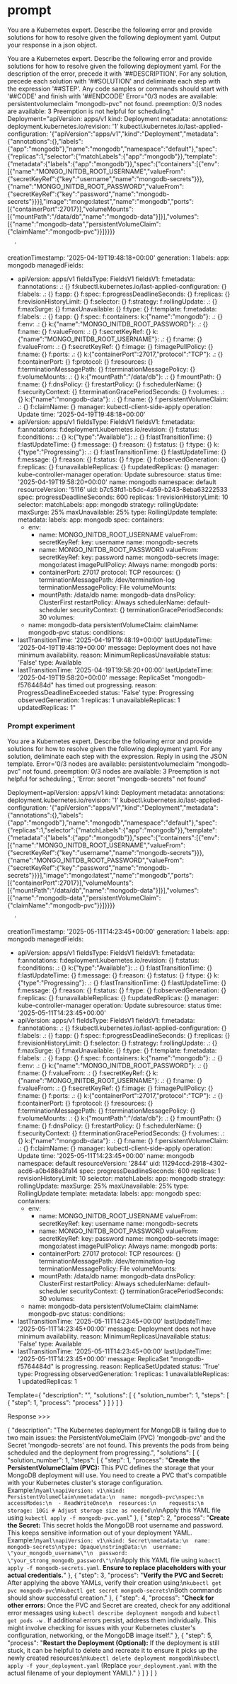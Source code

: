 # prompt

You are a Kubernetes expert. Describe the following error and provide solutions for how to resolve given the following deployment yaml. Output your response in a json object. 



You are a Kubernetes expert. Describe the following error and provide solutions for how to resolve given the following deployment yaml. For the description of the error, precede it with '##DESCRIPTION'.  For any solution, precede each solution with '##SOLUTION' and deliminate each step with the expression '##STEP'.  Any code samples or commands should start with '##CODE' and finish with '##ENDCODE'
Error="0/3 nodes are available: persistentvolumeclaim "mongodb-pvc" not found. preemption: 0/3 nodes are available: 3 Preemption is not helpful for scheduling." 
Deployment="apiVersion: apps/v1
kind: Deployment
metadata:
  annotations:
    deployment.kubernetes.io/revision: '1'
    kubectl.kubernetes.io/last-applied-configuration: '{"apiVersion":"apps/v1","kind":"Deployment","metadata":{"annotations":{},"labels":{"app":"mongodb"},"name":"mongodb","namespace":"default"},"spec":{"replicas":1,"selector":{"matchLabels":{"app":"mongodb"}},"template":{"metadata":{"labels":{"app":"mongodb"}},"spec":{"containers":[{"env":[{"name":"MONGO_INITDB_ROOT_USERNAME","valueFrom":{"secretKeyRef":{"key":"username","name":"mongodb-secrets"}}},{"name":"MONGO_INITDB_ROOT_PASSWORD","valueFrom":{"secretKeyRef":{"key":"password","name":"mongodb-secrets"}}}],"image":"mongo:latest","name":"mongodb","ports":[{"containerPort":27017}],"volumeMounts":[{"mountPath":"/data/db","name":"mongodb-data"}]}],"volumes":[{"name":"mongodb-data","persistentVolumeClaim":{"claimName":"mongodb-pvc"}}]}}}}

      '
  creationTimestamp: '2025-04-19T19:48:18+00:00'
  generation: 1
  labels:
    app: mongodb
  managedFields:
  - apiVersion: apps/v1
    fieldsType: FieldsV1
    fieldsV1:
      f:metadata:
        f:annotations:
          .: {}
          f:kubectl.kubernetes.io/last-applied-configuration: {}
        f:labels:
          .: {}
          f:app: {}
      f:spec:
        f:progressDeadlineSeconds: {}
        f:replicas: {}
        f:revisionHistoryLimit: {}
        f:selector: {}
        f:strategy:
          f:rollingUpdate:
            .: {}
            f:maxSurge: {}
            f:maxUnavailable: {}
          f:type: {}
        f:template:
          f:metadata:
            f:labels:
              .: {}
              f:app: {}
          f:spec:
            f:containers:
              k:{"name":"mongodb"}:
                .: {}
                f:env:
                  .: {}
                  k:{"name":"MONGO_INITDB_ROOT_PASSWORD"}:
                    .: {}
                    f:name: {}
                    f:valueFrom:
                      .: {}
                      f:secretKeyRef: {}
                  k:{"name":"MONGO_INITDB_ROOT_USERNAME"}:
                    .: {}
                    f:name: {}
                    f:valueFrom:
                      .: {}
                      f:secretKeyRef: {}
                f:image: {}
                f:imagePullPolicy: {}
                f:name: {}
                f:ports:
                  .: {}
                  k:{"containerPort":27017,"protocol":"TCP"}:
                    .: {}
                    f:containerPort: {}
                    f:protocol: {}
                f:resources: {}
                f:terminationMessagePath: {}
                f:terminationMessagePolicy: {}
                f:volumeMounts:
                  .: {}
                  k:{"mountPath":"/data/db"}:
                    .: {}
                    f:mountPath: {}
                    f:name: {}
            f:dnsPolicy: {}
            f:restartPolicy: {}
            f:schedulerName: {}
            f:securityContext: {}
            f:terminationGracePeriodSeconds: {}
            f:volumes:
              .: {}
              k:{"name":"mongodb-data"}:
                .: {}
                f:name: {}
                f:persistentVolumeClaim:
                  .: {}
                  f:claimName: {}
    manager: kubectl-client-side-apply
    operation: Update
    time: '2025-04-19T19:48:18+00:00'
  - apiVersion: apps/v1
    fieldsType: FieldsV1
    fieldsV1:
      f:metadata:
        f:annotations:
          f:deployment.kubernetes.io/revision: {}
      f:status:
        f:conditions:
          .: {}
          k:{"type":"Available"}:
            .: {}
            f:lastTransitionTime: {}
            f:lastUpdateTime: {}
            f:message: {}
            f:reason: {}
            f:status: {}
            f:type: {}
          k:{"type":"Progressing"}:
            .: {}
            f:lastTransitionTime: {}
            f:lastUpdateTime: {}
            f:message: {}
            f:reason: {}
            f:status: {}
            f:type: {}
        f:observedGeneration: {}
        f:replicas: {}
        f:unavailableReplicas: {}
        f:updatedReplicas: {}
    manager: kube-controller-manager
    operation: Update
    subresource: status
    time: '2025-04-19T19:58:20+00:00'
  name: mongodb
  namespace: default
  resourceVersion: '5116'
  uid: b7c53fd1-b5dc-4a59-b243-8eba63222533
spec:
  progressDeadlineSeconds: 600
  replicas: 1
  revisionHistoryLimit: 10
  selector:
    matchLabels:
      app: mongodb
  strategy:
    rollingUpdate:
      maxSurge: 25%
      maxUnavailable: 25%
    type: RollingUpdate
  template:
    metadata:
      labels:
        app: mongodb
    spec:
      containers:
      - env:
        - name: MONGO_INITDB_ROOT_USERNAME
          valueFrom:
            secretKeyRef:
              key: username
              name: mongodb-secrets
        - name: MONGO_INITDB_ROOT_PASSWORD
          valueFrom:
            secretKeyRef:
              key: password
              name: mongodb-secrets
        image: mongo:latest
        imagePullPolicy: Always
        name: mongodb
        ports:
        - containerPort: 27017
          protocol: TCP
        resources: {}
        terminationMessagePath: /dev/termination-log
        terminationMessagePolicy: File
        volumeMounts:
        - mountPath: /data/db
          name: mongodb-data
      dnsPolicy: ClusterFirst
      restartPolicy: Always
      schedulerName: default-scheduler
      securityContext: {}
      terminationGracePeriodSeconds: 30
      volumes:
      - name: mongodb-data
        persistentVolumeClaim:
          claimName: mongodb-pvc
status:
  conditions:
  - lastTransitionTime: '2025-04-19T19:48:19+00:00'
    lastUpdateTime: '2025-04-19T19:48:19+00:00'
    message: Deployment does not have minimum availability.
    reason: MinimumReplicasUnavailable
    status: 'False'
    type: Available
  - lastTransitionTime: '2025-04-19T19:58:20+00:00'
    lastUpdateTime: '2025-04-19T19:58:20+00:00'
    message: ReplicaSet "mongodb-f5764484d" has timed out progressing.
    reason: ProgressDeadlineExceeded
    status: 'False'
    type: Progressing
  observedGeneration: 1
  replicas: 1
  unavailableReplicas: 1
  updatedReplicas: 1"




### Prompt experiment

>>>
You are a Kubernetes expert. Describe the following error and provide solutions for how to resolve given the following deployment yaml. For any solution, deliminate each step with the expression. Reply in using the JSON template. 
Error='0/3 nodes are available: persistentvolumeclaim "mongodb-pvc" not found. preemption: 0/3 nodes are available: 3 Preemption is not helpful for scheduling.', 'Error: secret "mongodb-secrets" not found'

Deployment=apiVersion: apps/v1
kind: Deployment
metadata:
  annotations:
    deployment.kubernetes.io/revision: '1'
    kubectl.kubernetes.io/last-applied-configuration: '{"apiVersion":"apps/v1","kind":"Deployment","metadata":{"annotations":{},"labels":{"app":"mongodb"},"name":"mongodb","namespace":"default"},"spec":{"replicas":1,"selector":{"matchLabels":{"app":"mongodb"}},"template":{"metadata":{"labels":{"app":"mongodb"}},"spec":{"containers":[{"env":[{"name":"MONGO_INITDB_ROOT_USERNAME","valueFrom":{"secretKeyRef":{"key":"username","name":"mongodb-secrets"}}},{"name":"MONGO_INITDB_ROOT_PASSWORD","valueFrom":{"secretKeyRef":{"key":"password","name":"mongodb-secrets"}}}],"image":"mongo:latest","name":"mongodb","ports":[{"containerPort":27017}],"volumeMounts":[{"mountPath":"/data/db","name":"mongodb-data"}]}],"volumes":[{"name":"mongodb-data","persistentVolumeClaim":{"claimName":"mongodb-pvc"}}]}}}}

      '
  creationTimestamp: '2025-05-11T14:23:45+00:00'
  generation: 1
  labels:
    app: mongodb
  managedFields:
  - apiVersion: apps/v1
    fieldsType: FieldsV1
    fieldsV1:
      f:metadata:
        f:annotations:
          f:deployment.kubernetes.io/revision: {}
      f:status:
        f:conditions:
          .: {}
          k:{"type":"Available"}:
            .: {}
            f:lastTransitionTime: {}
            f:lastUpdateTime: {}
            f:message: {}
            f:reason: {}
            f:status: {}
            f:type: {}
          k:{"type":"Progressing"}:
            .: {}
            f:lastTransitionTime: {}
            f:lastUpdateTime: {}
            f:message: {}
            f:reason: {}
            f:status: {}
            f:type: {}
        f:observedGeneration: {}
        f:replicas: {}
        f:unavailableReplicas: {}
        f:updatedReplicas: {}
    manager: kube-controller-manager
    operation: Update
    subresource: status
    time: '2025-05-11T14:23:45+00:00'
  - apiVersion: apps/v1
    fieldsType: FieldsV1
    fieldsV1:
      f:metadata:
        f:annotations:
          .: {}
          f:kubectl.kubernetes.io/last-applied-configuration: {}
        f:labels:
          .: {}
          f:app: {}
      f:spec:
        f:progressDeadlineSeconds: {}
        f:replicas: {}
        f:revisionHistoryLimit: {}
        f:selector: {}
        f:strategy:
          f:rollingUpdate:
            .: {}
            f:maxSurge: {}
            f:maxUnavailable: {}
          f:type: {}
        f:template:
          f:metadata:
            f:labels:
              .: {}
              f:app: {}
          f:spec:
            f:containers:
              k:{"name":"mongodb"}:
                .: {}
                f:env:
                  .: {}
                  k:{"name":"MONGO_INITDB_ROOT_PASSWORD"}:
                    .: {}
                    f:name: {}
                    f:valueFrom:
                      .: {}
                      f:secretKeyRef: {}
                  k:{"name":"MONGO_INITDB_ROOT_USERNAME"}:
                    .: {}
                    f:name: {}
                    f:valueFrom:
                      .: {}
                      f:secretKeyRef: {}
                f:image: {}
                f:imagePullPolicy: {}
                f:name: {}
                f:ports:
                  .: {}
                  k:{"containerPort":27017,"protocol":"TCP"}:
                    .: {}
                    f:containerPort: {}
                    f:protocol: {}
                f:resources: {}
                f:terminationMessagePath: {}
                f:terminationMessagePolicy: {}
                f:volumeMounts:
                  .: {}
                  k:{"mountPath":"/data/db"}:
                    .: {}
                    f:mountPath: {}
                    f:name: {}
            f:dnsPolicy: {}
            f:restartPolicy: {}
            f:schedulerName: {}
            f:securityContext: {}
            f:terminationGracePeriodSeconds: {}
            f:volumes:
              .: {}
              k:{"name":"mongodb-data"}:
                .: {}
                f:name: {}
                f:persistentVolumeClaim:
                  .: {}
                  f:claimName: {}
    manager: kubectl-client-side-apply
    operation: Update
    time: '2025-05-11T14:23:45+00:00'
  name: mongodb
  namespace: default
  resourceVersion: '2844'
  uid: 11294ccd-2918-4302-acd6-a0b488e3fa14
spec:
  progressDeadlineSeconds: 600
  replicas: 1
  revisionHistoryLimit: 10
  selector:
    matchLabels:
      app: mongodb
  strategy:
    rollingUpdate:
      maxSurge: 25%
      maxUnavailable: 25%
    type: RollingUpdate
  template:
    metadata:
      labels:
        app: mongodb
    spec:
      containers:
      - env:
        - name: MONGO_INITDB_ROOT_USERNAME
          valueFrom:
            secretKeyRef:
              key: username
              name: mongodb-secrets
        - name: MONGO_INITDB_ROOT_PASSWORD
          valueFrom:
            secretKeyRef:
              key: password
              name: mongodb-secrets
        image: mongo:latest
        imagePullPolicy: Always
        name: mongodb
        ports:
        - containerPort: 27017
          protocol: TCP
        resources: {}
        terminationMessagePath: /dev/termination-log
        terminationMessagePolicy: File
        volumeMounts:
        - mountPath: /data/db
          name: mongodb-data
      dnsPolicy: ClusterFirst
      restartPolicy: Always
      schedulerName: default-scheduler
      securityContext: {}
      terminationGracePeriodSeconds: 30
      volumes:
      - name: mongodb-data
        persistentVolumeClaim:
          claimName: mongodb-pvc
status:
  conditions:
  - lastTransitionTime: '2025-05-11T14:23:45+00:00'
    lastUpdateTime: '2025-05-11T14:23:45+00:00'
    message: Deployment does not have minimum availability.
    reason: MinimumReplicasUnavailable
    status: 'False'
    type: Available
  - lastTransitionTime: '2025-05-11T14:23:45+00:00'
    lastUpdateTime: '2025-05-11T14:23:45+00:00'
    message: ReplicaSet "mongodb-f5764484d" is progressing.
    reason: ReplicaSetUpdated
    status: 'True'
    type: Progressing
  observedGeneration: 1
  replicas: 1
  unavailableReplicas: 1
  updatedReplicas: 1 
  
  Template={
    "description": "",
    "solutions": [
        {
            "solution_number": 1,
            "steps": [
                {
                    "step": 1,
                    "process": "process"
                }
            ]
        }
    ]
}



Response >>>

{
  "description": "The Kubernetes deployment for MongoDB is failing due to two main issues:  the PersistentVolumeClaim (PVC) 'mongodb-pvc' and the Secret 'mongodb-secrets' are not found. This prevents the pods from being scheduled and the deployment from progressing.",
  "solutions": [
    {
      "solution_number": 1,
      "steps": [
        {
          "step": 1,
          "process": "**Create the PersistentVolumeClaim (PVC):**  This PVC defines the storage that your MongoDB deployment will use.  You need to create a PVC that's compatible with your Kubernetes cluster's storage configuration. Example:\n```yaml\napiVersion: v1\nkind: PersistentVolumeClaim\nmetadata:\n  name: mongodb-pvc\nspec:\n  accessModes:\n  - ReadWriteOnce\n  resources:\n    requests:\n      storage: 10Gi # Adjust storage size as needed\n```\nApply this YAML file using `kubectl apply -f mongodb-pvc.yaml`"
        },
        {
          "step": 2,
          "process": "**Create the Secret:** This secret holds the MongoDB root username and password. This keeps sensitive information out of your deployment YAML.  Example:\n```yaml\napiVersion: v1\nkind: Secret\nmetadata:\n  name: mongodb-secrets\ntype: Opaque\nstringData:\n  username: \"your_mongodb_username\"\n  password: \"your_strong_mongodb_password\"\n```\nApply this YAML file using `kubectl apply -f mongodb-secrets.yaml`. **Ensure to replace placeholders with your actual credentials.**"
        },
        {
          "step": 3,
          "process": "**Verify the PVC and Secret:** After applying the above YAMLs, verify their creation using:\n`kubectl get pvc mongodb-pvc`\n`kubectl get secret mongodb-secrets`\nBoth commands should show successful creation."
        },
        {
          "step": 4,
          "process": "**Check for other errors:** Once the PVC and Secret are created, check for any additional error messages using `kubectl describe deployment mongodb` and `kubectl get pods -w` . If additional errors persist, address them individually. This might involve checking for issues with your Kubernetes cluster's configuration, networking, or the MongoDB image itself."
        },
        {
          "step": 5,
          "process": "**Restart the Deployment (Optional):** If the deployment is still stuck, it can be helpful to delete and recreate it to ensure it picks up the newly created resources:\n`kubectl delete deployment mongodb`\n`kubectl apply -f your_deployment.yaml` (Replace `your_deployment.yaml` with the actual filename of your deployment YAML)."
        }
      ]
    }
  ]
}